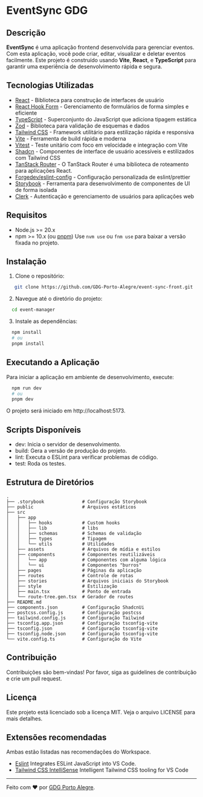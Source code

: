 # EventSync GDG

## Descrição

**EventSync** é uma aplicação frontend desenvolvida para gerenciar eventos. Com esta aplicação, você pode criar, editar, visualizar e deletar eventos facilmente. Este projeto é construído usando **Vite**, **React**, e **TypeScript** para garantir uma experiência de desenvolvimento rápida e segura.

## Tecnologias Utilizadas

- [React](https://reactjs.org/) - Biblioteca para construção de interfaces de usuário
- [React Hook Form](https://react-hook-form.com/) - Gerenciamento de formulários de forma simples e eficiente
- [TypeScript](https://www.typescriptlang.org/) - Superconjunto do JavaScript que adiciona tipagem estática
- [Zod](https://zod.dev/) - Biblioteca para validação de esquemas e dados
- [Tailwind CSS](https://tailwindcss.com/) - Framework utilitário para estilização rápida e responsiva
- [Vite](https://vitejs.dev/) - Ferramenta de build rápida e moderna
- [Vitest](https://vitest.dev/) - Teste unitário com foco em velocidade e integração com Vite
- [Shadcn](https://ui.shadcn.com/) - Componentes de interface de usuário acessíveis e estilizados com Tailwind CSS
- [TanStack Router](https://tanstack.com/router/latest) - O TanStack Router é uma biblioteca de roteamento para aplicações React.
- [Forgedev/eslint-config](https://www.npmjs.com/package/@forgedev-br/eslint-config) - Configuração personalizada de eslint/prettier
- [Storybook](https://storybook.js.org/) - Ferramenta para desenvolvimento de componentes de UI de forma isolada
- [Clerk](https://clerk.com/) - Autenticação e gerenciamento de usuários para aplicações web


## Requisitos

- Node.js >= 20.x
- npm >= 10.x (ou [pnpm](https://pnpm.io/))
Use `nvm use` ou `fnm use` para baixar a versão fixada no projeto.

## Instalação

1. Clone o repositório:
```bash
   git clone https://github.com/GDG-Porto-Alegre/event-sync-front.git
```

2. Navegue até o diretório do projeto:

```bash
  cd event-manager
```

3. Instale as dependências:

```bash
  npm install
  # ou
  pnpm install
```
## Executando a Aplicação
Para iniciar a aplicação em ambiente de desenvolvimento, execute:

```bash
  npm run dev
  # ou
  pnpm dev
```

O projeto será iniciado em http://localhost:5173.

## Scripts Disponíveis

- dev: Inicia o servidor de desenvolvimento.
- build: Gera a versão de produção do projeto.
- lint: Executa o ESLint para verificar problemas de código.
- test: Roda os testes.

## Estrutura de Diretórios

```text
.
├── .storybook              # Configuração Storybook
├── public                  # Arquivos estáticos
├── src
│   ├── app
│   │   ├── hooks           # Custom hooks
│   │   ├── lib             # libs
│   │   ├── schemas         # Schemas de validação
│   │   ├── types           # Tipagem
│   │   └── utils           # Utilidades
│   ├── assets              # Arquivos de mídia e estilos
│   ├── components          # Componentes reutilizáveis
│   │   └── app             # Componentes com alguma lógica
│   │   └── ui              # Componentes "burros"
│   ├── pages               # Páginas da aplicação
│   ├── routes              # Controle de rotas
│   ├── stories             # Arquivos iniciais do Storybook
│   ├── style               # Estilização
│   ├── main.tsx            # Ponto de entrada
│   └── route-tree.gen.tsx  # Gerador de routes
├── README.md
├── components.json         # Configuração ShadcnUi
├── postcss.config.js       # Configuração postcss
├── tailwind.config.js      # Configuração Tailwind
├── tsconfig.app.json       # Configuração tsconfig-vite
├── tsconfig.json           # Configuração tsconfig-vite
├── tsconfig.node.json      # Configuração tsconfig-vite
└── vite.config.ts          # Configuração do Vite
```

## Contribuição

Contribuições são bem-vindas! Por favor, siga as guidelines de contribuição e crie um pull request.

## Licença

Este projeto está licenciado sob a licença MIT. Veja o arquivo LICENSE para mais detalhes.

## Extensões recomendadas

Ambas estão listadas nas recomendações do Workspace.

- [Eslint](https://marketplace.visualstudio.com/items?itemName=dbaeumer.vscode-eslint) Integrates ESLint JavaScript into VS Code.
- [Tailwind CSS IntelliSense](https://marketplace.visualstudio.com/items?itemName=bradlc.vscode-tailwindcss) Intelligent Tailwind CSS tooling for VS Code

---

Feito com ❤️ por [GDG Porto Alegre](https://github.com/GDG-Porto-Alegre).